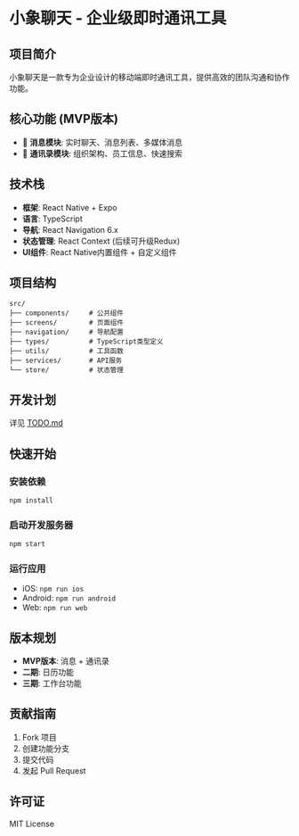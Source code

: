 # 小象聊天 - 企业级即时通讯工具

## 项目简介
小象聊天是一款专为企业设计的移动端即时通讯工具，提供高效的团队沟通和协作功能。

## 核心功能 (MVP版本)
- 💬 **消息模块**: 实时聊天、消息列表、多媒体消息
- 📱 **通讯录模块**: 组织架构、员工信息、快速搜索

## 技术栈
- **框架**: React Native + Expo
- **语言**: TypeScript
- **导航**: React Navigation 6.x
- **状态管理**: React Context (后续可升级Redux)
- **UI组件**: React Native内置组件 + 自定义组件

## 项目结构
```
src/
├── components/     # 公共组件
├── screens/        # 页面组件
├── navigation/     # 导航配置
├── types/          # TypeScript类型定义
├── utils/          # 工具函数
├── services/       # API服务
└── store/          # 状态管理
```

## 开发计划
详见 [TODO.md](./TODO.md)

## 快速开始

### 安装依赖
```bash
npm install
```

### 启动开发服务器
```bash
npm start
```

### 运行应用
- iOS: `npm run ios`
- Android: `npm run android`
- Web: `npm run web`

## 版本规划
- **MVP版本**: 消息 + 通讯录
- **二期**: 日历功能
- **三期**: 工作台功能

## 贡献指南
1. Fork 项目
2. 创建功能分支
3. 提交代码
4. 发起 Pull Request

## 许可证
MIT License